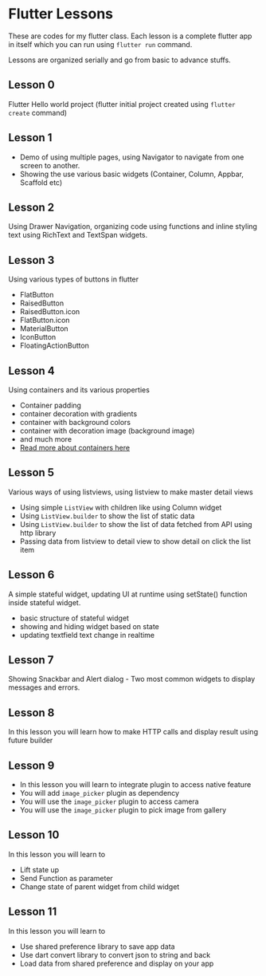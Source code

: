 # Flutter Lessons
These are codes for my flutter class. Each lesson is a complete flutter app in itself which you can run using `flutter run` command.

Lessons are organized serially and go from basic to advance stuffs.

## Lesson 0
Flutter Hello world project (flutter initial project created using `flutter create` command)

## Lesson 1
- Demo of using multiple pages, using Navigator to navigate from one screen to another.
- Showing the use various basic widgets (Container, Column, Appbar, Scaffold etc)

## Lesson 2
Using Drawer Navigation, organizing code using functions and inline styling text using RichText and TextSpan widgets.

## Lesson 3
Using various types of buttons in flutter
- FlatButton
- RaisedButton
- RaisedButton.icon
- FlatButton.icon
- MaterialButton
- IconButton
- FloatingActionButton


## Lesson 4
Using containers and its various properties
- Container padding
- container decoration with gradients
- container with background colors
- container with decoration image (background image)
- and much more
- [Read more about containers here](https://flutteropen.gitbook.io/ebook/flutter-widgets-01-container)

## Lesson 5
Various ways of using listviews, using listview to make master detail views
- Using simple `ListView` with children like using Column widget
- Using `ListView.builder` to show the list of static data
- Using `ListView.builder` to show the list of data fetched from API using http library
- Passing data from listview to detail view to show detail on click the list item

## Lesson 6
A simple stateful widget, updating UI at runtime using setState() function inside stateful widget.
- basic structure of stateful widget
- showing and hiding widget based on state
- updating textfield text change in realtime

## Lesson 7
Showing Snackbar and Alert dialog - Two most common widgets to display messages and errors.

## Lesson 8
In this lesson you will learn how to make HTTP calls and display result using future builder

## Lesson 9
- In this lesson you will learn to integrate plugin to access native feature
- You will add `image_picker` plugin as dependency
- You will use the `image_picker` plugin to access camera
- You will use the `image_picker` plugin to pick image from gallery

## Lesson 10
In this lesson you will learn to 
- Lift state up
- Send Function as parameter
- Change state of parent widget from child widget

## Lesson 11
In this lesson you will learn to
- Use shared preference library to save app data
- Use dart convert library to convert json to string and back
- Load data from shared preference and display on your app